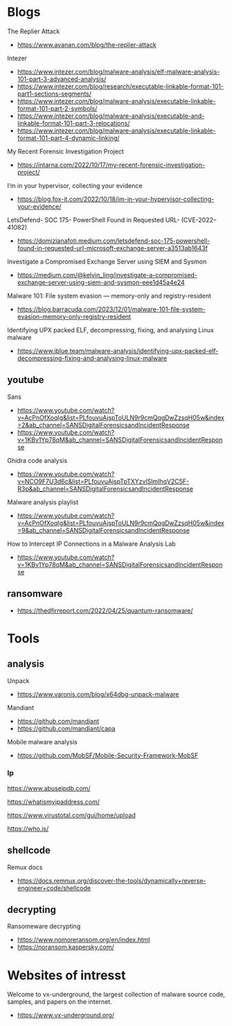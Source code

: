 # Blogs

The Replier Attack
- https://www.avanan.com/blog/the-replier-attack

Intezer
- https://www.intezer.com/blog/malware-analysis/elf-malware-analysis-101-part-3-advanced-analysis/
- https://www.intezer.com/blog/research/executable-linkable-format-101-part1-sections-segments/
- https://www.intezer.com/blog/malware-analysis/executable-linkable-format-101-part-2-symbols/
- https://www.intezer.com/blog/malware-analysis/executable-and-linkable-format-101-part-3-relocations/
- https://www.intezer.com/blog/malware-analysis/executable-linkable-format-101-part-4-dynamic-linking/

My Recent Forensic Investigation Project
- https://intarna.com/2022/10/17/my-recent-forensic-investigation-project/

I’m in your hypervisor, collecting your evidence
- https://blog.fox-it.com/2022/10/18/im-in-your-hypervisor-collecting-your-evidence/

LetsDefend- SOC 175- PowerShell Found in Requested URL- (CVE-2022–41082)
- https://domizianafoti.medium.com/letsdefend-soc-175-powershell-found-in-requested-url-microsoft-exchange-server-a3513ab1643f

Investigate a Compromised Exchange Server using SIEM and Sysmon
- https://medium.com/@kelvin_ling/investigate-a-compromised-exchange-server-using-siem-and-sysmon-eee1d45a4e24

Malware 101: File system evasion — memory-only and registry-resident
- https://blog.barracuda.com/2023/12/01/malware-101-file-system-evasion-memory-only-registry-resident

Identifying UPX packed ELF, decompressing, fixing, and analysing Linux malware
- https://www.iblue.team/malware-analysis/identifying-upx-packed-elf-decompressing-fixing-and-analysing-linux-malware

## youtube

Sans
- https://www.youtube.com/watch?v=AcPnOfXoqIg&list=PLfouvuAjspToULN9r9cmQqgDwZzsqH05w&index=2&ab_channel=SANSDigitalForensicsandIncidentResponse
- https://www.youtube.com/watch?v=1KBv1Yp78qM&ab_channel=SANSDigitalForensicsandIncidentResponse

Ghidra code analysis
- https://www.youtube.com/watch?v=NCO9F7U3d6c&list=PLfouvuAjspTpTXYzvlSlmIhqV2C5F-R3p&ab_channel=SANSDigitalForensicsandIncidentResponse

Malware analysis playlist
- https://www.youtube.com/watch?v=AcPnOfXoqIg&list=PLfouvuAjspToULN9r9cmQqgDwZzsqH05w&index=9&ab_channel=SANSDigitalForensicsandIncidentResponse

How to Intercept IP Connections in a Malware Analysis Lab
- https://www.youtube.com/watch?v=1KBv1Yp78qM&ab_channel=SANSDigitalForensicsandIncidentResponse

## ransomware
- https://thedfirreport.com/2022/04/25/quantum-ransomware/

# Tools

## analysis

Unpack
- https://www.varonis.com/blog/x64dbg-unpack-malware

Mandiant
- https://github.com/mandiant
- https://github.com/mandiant/capa

Mobile malware analysis
- https://github.com/MobSF/Mobile-Security-Framework-MobSF

### Ip

https://www.abuseipdb.com/

https://whatismyipaddress.com/

https://www.virustotal.com/gui/home/upload

https://who.is/

## shellcode

Remux docs
- https://docs.remnux.org/discover-the-tools/dynamically+reverse-engineer+code/shellcode

## decrypting

Ransomeware decrypting
- https://www.nomoreransom.org/en/index.html
- https://noransom.kaspersky.com/

# Websites of intresst

Welcome to vx-underground, the largest collection of malware source code, samples, and papers on the internet.
- https://www.vx-underground.org/

